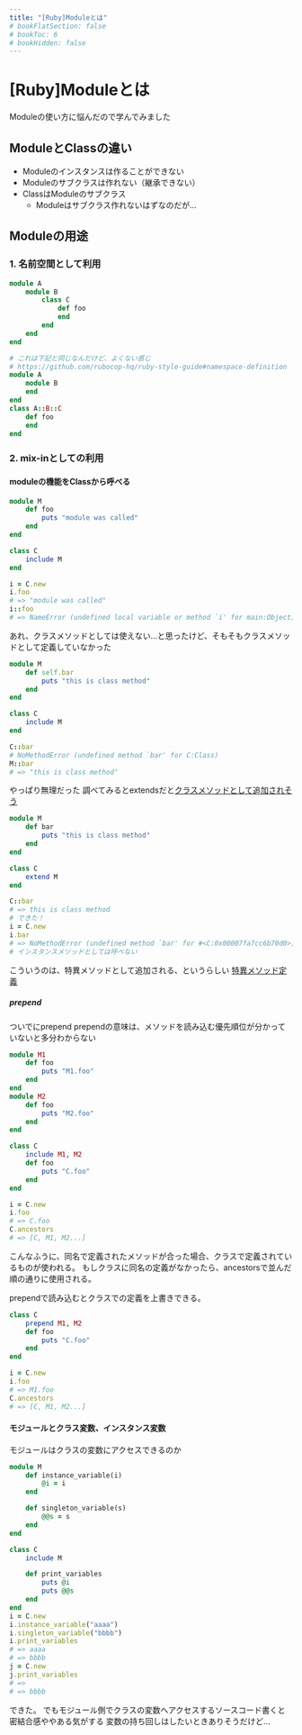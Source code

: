 ```yaml
---
title: "[Ruby]Moduleとは"
# bookFlatSection: false
# bookToc: 6
# bookHidden: false
---
```


# [Ruby]Moduleとは

Moduleの使い方に悩んだので学んでみました

## ModuleとClassの違い

- Moduleのインスタンスは作ることができない
- Moduleのサブクラスは作れない（継承できない）
- ClassはModuleのサブクラス
    - Moduleはサブクラス作れないはずなのだが…

## Moduleの用途

### 1. 名前空間として利用

```Ruby
module A
    module B
        class C
            def foo
            end
        end
    end
end

# これは下記と同じなんだけど、よくない感じ
# https://github.com/rubocop-hq/ruby-style-guide#namespace-definition
module A
    module B
    end
end
class A::B::C
    def foo
    end
end
```

### 2. mix-inとしての利用

#### moduleの機能をClassから呼べる

```Ruby
module M
    def foo
        puts "module was called"
    end
end

class C
    include M
end

i = C.new
i.foo
# => "module was called"
i::foo
# => NameError (undefined local variable or method `i' for main:Object)
```

あれ、クラスメソッドとしては使えない…と思ったけど、そもそもクラスメソッドとして定義していなかった

```Ruby
module M
    def self.bar
        puts "this is class method"
    end
end

class C
    include M
end

C::bar
# NoMethodError (undefined method `bar' for C:Class)
M::bar
# => "this is class method"
```
やっぱり無理だった
調べてみるとextendsだと[クラスメソッドとして追加されそう](http://unageanu.hatenablog.com/entry/20080413/1208083475)

```Ruby
module M
    def bar
        puts "this is class method"
    end
end

class C
    extend M
end

C::bar
# => this is class method
# できた！
i = C.new
i.bar
# => NoMethodError (undefined method `bar' for #<C:0x00007fa7cc6b70d0>)
# インスタンスメソッドとしては呼べない
```
こういうのは、特異メソッドとして追加される、というらしい
[特異メソッド定義](https://docs.ruby-lang.org/ja/latest/doc/spec=2fdef.html#singleton_method)

##### prepend

ついでにprepend
prependの意味は、メソッドを読み込む優先順位が分かっていないと多分わからない

```Ruby
module M1
    def foo
        puts "M1.foo"
    end
end
module M2
    def foo
        puts "M2.foo"
    end
end

class C
    include M1, M2
    def foo
        puts "C.foo"
    end
end

i = C.new
i.foo
# => C.foo
C.ancestors
# => [C, M1, M2...]
```
こんなふうに、同名で定義されたメソッドが合った場合、クラスで定義されているものが使われる。
もしクラスに同名の定義がなかったら、ancestorsで並んだ順の通りに使用される。

prependで読み込むとクラスでの定義を上書きできる。

```Ruby
class C
    prepend M1, M2
    def foo
        puts "C.foo"
    end
end

i = C.new
i.foo
# => M1.foo
C.ancestors
# => [C, M1, M2...]
```

#### モジュールとクラス変数、インスタンス変数

モジュールはクラスの変数にアクセスできるのか

```Ruby
module M
    def instance_variable(i)
        @i = i
    end

    def singleton_variable(s)
        @@s = s
    end
end

class C
    include M

    def print_variables
        puts @i
        puts @@s
    end
end
i = C.new
i.instance_variable("aaaa")
i.singleton_variable("bbbb")
i.print_variables
# => aaaa
# => bbbb
j = C.new
j.print_variables
# =>
# => bbbb
```

できた。
でもモジュール側でクラスの変数へアクセスするソースコード書くと密結合感ややある気がする
変数の持ち回しはしたいときありそうだけど…